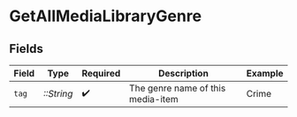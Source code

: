 # GetAllMediaLibraryGenre


## Fields

| Field                              | Type                               | Required                           | Description                        | Example                            |
| ---------------------------------- | ---------------------------------- | ---------------------------------- | ---------------------------------- | ---------------------------------- |
| `tag`                              | *::String*                         | :heavy_check_mark:                 | The genre name of this media-item<br/> | Crime                              |